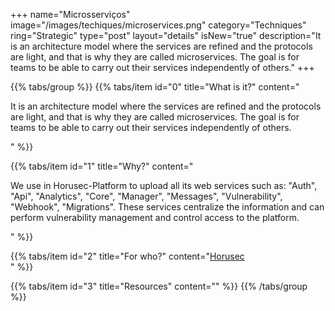 +++
name="Microsserviços"
image="/images/techiques/microservices.png"
category="Techniques"
ring="Strategic"
type="post"
layout="details"
isNew="true"
description="It is an architecture model where the services are refined and the protocols are light, and that is why they are called microservices. The goal is for teams to be able to carry out their services independently of others."
+++

{{% tabs/group %}}
  {{% tabs/item id="0" title="What is it?" content="<p>It is an architecture model where the services are refined and the protocols are light, and that is why they are called microservices. The goal is for teams to be able to carry out their services independently of others.</p>" %}}
  
  {{% tabs/item id="1" title="Why?" content="<p>We use in Horusec-Platform to upload all its web services such as:  \"Auth\", \"Api\", \"Analytics\", \"Core\", \"Manager\", \"Messages\", \"Vulnerability\", \"Webhook\", \"Migrations\". These services centralize the information and can perform vulnerability management and control access to the platform.</p>" %}}
  
  {{% tabs/item id="2" title="For who?" content="<a href='https://horusec.io/site/'>Horusec</a><br />" %}}

  {{% tabs/item id="3" title="Resources" content="" %}}
{{% /tabs/group %}}